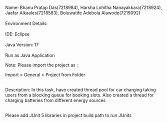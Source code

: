 <br>Name: Bhanu Pratap Das(7218984), Harsha Lohitha Nanayakkara(7218924), Jaafar Alkaales(7218583), Boluwatife Adebola Alawode(7219092)</br>
<br>Environment Details:</br>
<br>IDE: Eclipse</br>
<br>Java Version: 17</br>
<br>Run as Java Application</br>
<p>Note: Please import the project as :

Import > General > Project from Folder</p>
<br>Description: In this task, have created thread pool for car charging taking users from a blocking queue for booking slots. Also created a thread for charging batteries from different energy sources</br>

<br>Please add JUnit 5 libraries in project build path to run JUnits</br>

